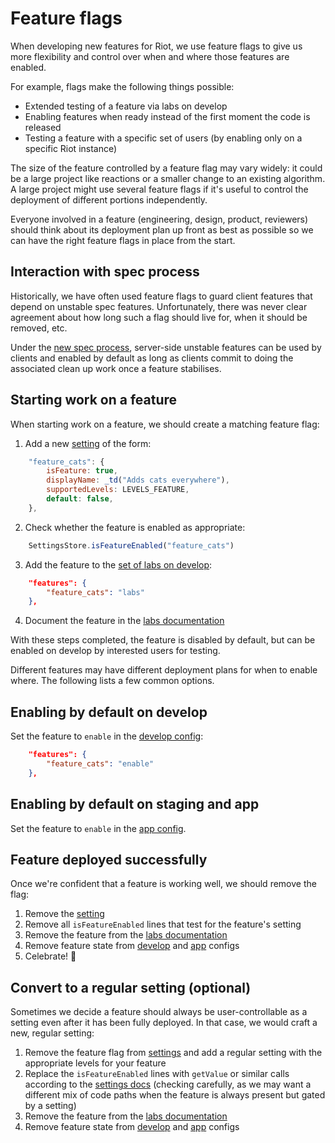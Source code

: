 # Feature flags

When developing new features for Riot, we use feature flags to give us more
flexibility and control over when and where those features are enabled.

For example, flags make the following things possible:

* Extended testing of a feature via labs on develop
* Enabling features when ready instead of the first moment the code is released
* Testing a feature with a specific set of users (by enabling only on a specific
  Riot instance)

The size of the feature controlled by a feature flag may vary widely: it could
be a large project like reactions or a smaller change to an existing algorithm.
A large project might use several feature flags if it's useful to control the
deployment of different portions independently.

Everyone involved in a feature (engineering, design, product, reviewers) should
think about its deployment plan up front as best as possible so we can have the
right feature flags in place from the start.

## Interaction with spec process

Historically, we have often used feature flags to guard client features that
depend on unstable spec features. Unfortunately, there was never clear agreement
about how long such a flag should live for, when it should be removed, etc.

Under the [new spec
process](https://github.com/matrix-org/matrix-doc/pull/2324), server-side
unstable features can be used by clients and enabled by default as long as
clients commit to doing the associated clean up work once a feature stabilises.

## Starting work on a feature

When starting work on a feature, we should create a matching feature flag:

1. Add a new
   [setting](https://github.com/matrix-org/matrix-react-sdk/blob/develop/src/settings/Settings.js)
   of the form:
```js
    "feature_cats": {
        isFeature: true,
        displayName: _td("Adds cats everywhere"),
        supportedLevels: LEVELS_FEATURE,
        default: false,
    },
```
2. Check whether the feature is enabled as appropriate:
```js
    SettingsStore.isFeatureEnabled("feature_cats")
```
3. Add the feature to the [set of labs on develop](https://github.com/vector-im/riot-web/blob/develop/riot.im/develop/config.json):
```json
    "features": {
        "feature_cats": "labs"
    },
```
4. Document the feature in the [labs documentation](https://github.com/vector-im/riot-web/blob/develop/docs/labs.md)

With these steps completed, the feature is disabled by default, but can be
enabled on develop by interested users for testing.

Different features may have different deployment plans for when to enable where.
The following lists a few common options.

## Enabling by default on develop

Set the feature to `enable` in the [develop config](https://github.com/vector-im/riot-web/blob/develop/riot.im/develop/config.json):

```json
    "features": {
        "feature_cats": "enable"
    },
```

## Enabling by default on staging and app

Set the feature to `enable` in the [app
config](https://github.com/vector-im/riot-web/blob/develop/riot.im/app/config.json).

## Feature deployed successfully

Once we're confident that a feature is working well, we should remove the flag:

1. Remove the [setting](https://github.com/matrix-org/matrix-react-sdk/blob/develop/src/settings/Settings.js)
2. Remove all `isFeatureEnabled` lines that test for the feature's setting
3. Remove the feature from the [labs documentation](https://github.com/vector-im/riot-web/blob/develop/docs/labs.md)
4. Remove feature state from
   [develop](https://github.com/vector-im/riot-web/blob/develop/riot.im/develop/config.json)
   and [app](https://github.com/vector-im/riot-web/blob/develop/riot.im/app/config.json)
   configs
5. Celebrate! 🥳

## Convert to a regular setting (optional)

Sometimes we decide a feature should always be user-controllable as a setting
even after it has been fully deployed. In that case, we would craft a new,
regular setting:

1. Remove the feature flag from
   [settings](https://github.com/matrix-org/matrix-react-sdk/blob/develop/src/settings/Settings.js)
   and add a regular setting with the appropriate levels for your feature
2. Replace the `isFeatureEnabled` lines with `getValue` or similar calls
   according to the [settings
   docs](https://github.com/matrix-org/matrix-react-sdk/blob/develop/docs/settings.md)
   (checking carefully, as we may want a different mix of code paths when the
   feature is always present but gated by a setting)
3. Remove the feature from the [labs documentation](https://github.com/vector-im/riot-web/blob/develop/docs/labs.md)
4. Remove feature state from
   [develop](https://github.com/vector-im/riot-web/blob/develop/riot.im/develop/config.json)
   and [app](https://github.com/vector-im/riot-web/blob/develop/riot.im/app/config.json)
   configs
